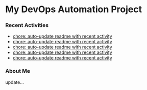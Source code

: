 # My DevOps Automation Project

### Recent Activities
<!-- activity:START -->
- [chore: auto-update readme with recent activity](https://github.com/kaigiii/mybowling-app/commit/d18ca895eb488b7517f2e8ea6240601150305aaa)
- [chore: auto-update readme with recent activity](https://github.com/kaigiii/mybowling-app/commit/f9f53bfe704107a2ec48c04d9e6e2c3048dc5790)
- [chore: auto-update readme with recent activity](https://github.com/kaigiii/mybowling-app/commit/128c7c89e41f8d835aec8fe6578f32bf3434a302)
- [chore: auto-update readme with recent activity](https://github.com/kaigiii/mybowling-app/commit/b2960be5bf083b6275eecb6d25afd430e51eed20)
- [chore: auto-update readme with recent activity](https://github.com/kaigiii/mybowling-app/commit/49b88543ba55fb430a3513f0caa56b58c56b64fa)
<!-- activity:END -->

### About Me
<!-- MYLINKS:START -->
<!-- MYLINKS:END -->

update...

